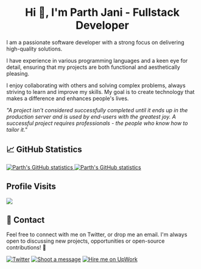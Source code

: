 <h1 align="center">Hi 👋, I'm Parth Jani - Fullstack Developer</h1>

I am a passionate software developer with a strong focus on delivering high-quality solutions.

I have experience in various programming languages and a keen eye for detail, ensuring that my projects are both functional and aesthetically pleasing. 

I enjoy collaborating with others and solving complex problems, always striving to learn and improve my skills. My goal is to create technology that makes a difference and enhances people's lives.

<i>"A project isn't considered successfully completed until it ends up in the production server and is used by end-users with the greatest joy. A successful project requires professionals - the people who know how to tailor it."</i>

## &#x1f4c8; GitHub Statistics

<a href="https://vas.cx/github#gh-light-mode-only">
    <img src="https://github-readme-stats.vercel.app/api?username=parthjani7&count_private=true&show_icons=true&custom_title=GitHub%20Statistics%20%F0%9F%91%A8%E2%80%8D%F0%9F%92%BB&disable_animations=true" alt="Parth's GitHub statistics">
</a>
<a href="https://vas.cx/github#gh-dark-mode-only">
    <img src="https://github-readme-stats.vercel.app/api?username=parthjani7&count_private=true&show_icons=true&custom_title=GitHub%20Statistics%20%F0%9F%91%A8%E2%80%8D%F0%9F%92%BB&disable_animations=true&border_color=475569&bg_color=1A1E23&text_color=B3E3F9&icon_color=00A7E1&title_color=00A7E1" alt="Parth's GitHub statistics">
</a>

## Profile Visits

![](https://komarev.com/ghpvc/?username=parthjani7&color=orange)
<br/>
## 🤝 Contact
Feel free to connect with me on Twitter, or drop me an email. I'm always open to discussing new projects, opportunities or open-source contributions! 💬

<p align="left">
  <a href="https://twitter.com/parthjani7"><img alt="Twitter" title="Follow me on Twitter" src="https://img.shields.io/badge/Twitter-1DA1F2?style=for-the-badge&logo=twitter&logoColor=white"/></a>
  <a href="mailto:parthjani4@gmail.com"><img title="Shoot a message" src="https://img.shields.io/badge/Gmail-D14836?style=for-the-badge&logo=gmail&logoColor=white" /></a>
  <a href="https://www.upwork.com/fl/parthjani"><img title="Hire me on UpWork"  src="https://img.shields.io/badge/Upwork-API?style=for-the-badge&logo=upwork&colorB=1d4354" /></a>
</p>
